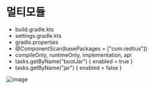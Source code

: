 # 멀티모듈

- build.gradle.kts
- settings.gradle.kts
- gradle.properties
- @ComponentScan(basePackages = ["com.reditus"])
- compileOnly, runtimeOnly, implementation, api
- tasks.getByName("bootJar") { enabled = true }
- tasks.getByName("jar") { enabled = false }

![image](https://github.com/bayy1216/spring-multi-module/assets/78216059/d8539621-1479-42be-af21-7783b4243b57)

